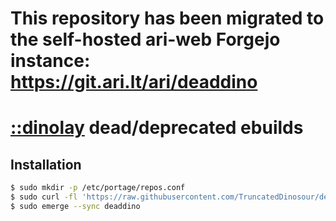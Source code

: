 # This repository has been migrated to the self-hosted ari-web Forgejo instance: <https://git.ari.lt/ari/deaddino>
# [::dinolay](https://github.com/TruncatedDinosour/dinolay) dead/deprecated ebuilds


## Installation
```bash
$ sudo mkdir -p /etc/portage/repos.conf
$ sudo curl -fl 'https://raw.githubusercontent.com/TruncatedDinosour/deaddino/main/deaddino.conf' -o /etc/portage/repos.conf/deaddino.conf
$ sudo emerge --sync deaddino
```
